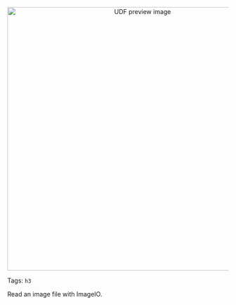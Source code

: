 <!--fused:preview-->
<p align="center"><img src="https://fused-magic.s3.us-west-2.amazonaws.com/thumbnails/udfs-staging/jennings.png" width="600" alt="UDF preview image"></p>

<!--fused:tags-->
Tags: `h3`

<!--fused:readme-->
Read an image file with ImageIO.
